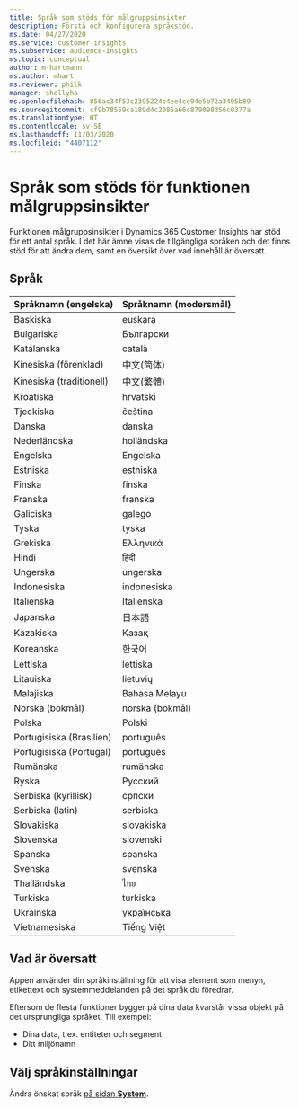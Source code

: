 ```yaml
---
title: Språk som stöds för målgruppsinsikter
description: Förstå och konfigurera språkstöd.
ms.date: 04/27/2020
ms.service: customer-insights
ms.subservice: audience-insights
ms.topic: conceptual
author: m-hartmann
ms.author: mhart
ms.reviewer: philk
manager: shellyha
ms.openlocfilehash: 856ac34f53c2395224c4ee4ce94e5b72a3495b89
ms.sourcegitcommit: cf9b78559ca189d4c2086a66c879098d56c0377a
ms.translationtype: HT
ms.contentlocale: sv-SE
ms.lasthandoff: 11/03/2020
ms.locfileid: "4407112"
---
```

# <a name="supported-languages-for-audience-insights-capability"></a>Språk som stöds för funktionen målgruppsinsikter

Funktionen målgruppsinsikter i Dynamics 365 Customer Insights har stöd för ett antal språk. I det här ämne visas de tillgängliga språken och det finns stöd för att ändra dem, samt en översikt över vad innehåll är översatt.

## <a name="languages"></a>Språk

| Språknamn (engelska)|  Språknamn (modersmål) |
| ------------- | ------------- |
| Baskiska | euskara |
| Bulgariska | Български |
| Katalanska | català |
| Kinesiska (förenklad) | 中文(简体) |
| Kinesiska (traditionell) | 中文(繁體) |
| Kroatiska | hrvatski |
| Tjeckiska | čeština |
| Danska | danska |
| Nederländska | holländska |
| Engelska | Engelska |
| Estniska | estniska |
| Finska | finska |
| Franska | franska |
| Galiciska | galego |
| Tyska | tyska |
| Grekiska | Ελληνικά |
| Hindi | हिंदी |
| Ungerska | ungerska |
| Indonesiska | indonesiska |
| Italienska | Italienska |
| Japanska | 日本語 |
| Kazakiska | Қазақ |
| Koreanska | 한국어 |
| Lettiska | lettiska |
| Litauiska | lietuvių |
| Malajiska | Bahasa Melayu |
| Norska (bokmål) | norska (bokmål) |
| Polska | Polski |
| Portugisiska (Brasilien) | português |
| Portugisiska (Portugal) | português |
| Rumänska | rumänska |
| Ryska | Русский |
| Serbiska (kyrillisk) | српски |
| Serbiska (latin) | serbiska |
| Slovakiska | slovakiska |
| Slovenska | slovenski |
| Spanska | spanska |
| Svenska | svenska |
| Thailändska | ไทย |
| Turkiska | turkiska |
| Ukrainska | українська |
| Vietnamesiska | Tiếng Việt |

## <a name="whats-translated"></a>Vad är översatt

Appen använder din språkinställning för att visa element som menyn, etikettext och systemmeddelanden på det språk du föredrar.

Eftersom de flesta funktioner bygger på dina data kvarstår vissa objekt på det ursprungliga språket. Till exempel:

- Dina data, t.ex. entiteter och segment
- Ditt miljönamn

## <a name="choose-your-language-settings"></a>Välj språkinställningar  

Ändra önskat språk [på sidan **System**](system.md).
